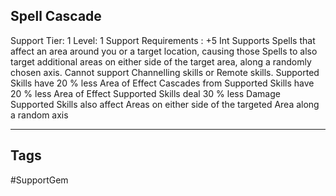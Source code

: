## Spell Cascade
Support
Tier: 1
Level: 1
Support Requirements : +5 Int
Supports Spells that affect an area around you or a target location, causing those Spells to also target additional areas on either side of the target area, along a randomly chosen axis. Cannot support Channelling skills or Remote skills.
Supported Skills have 20 % less Area of Effect
Cascades from Supported Skills have 20 % less Area of Effect
Supported Skills deal 30 % less Damage
Supported Skills also affect Areas on either side of the targeted Area along a random axis

---
## Tags
#SupportGem
